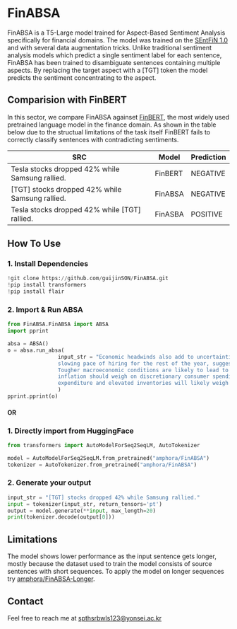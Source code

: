 # FinABSA
FinABSA is a T5-Large model trained for Aspect-Based Sentiment Analysis specifically for financial domains. The model was trained on the [SEntFiN 1.0](https://asistdl.onlinelibrary.wiley.com/doi/10.1002/asi.24634?af=R) and with several data augmentation tricks. Unlike traditional sentiment analysis models which predict a single sentiment label for each sentence, FinABSA has been trained to disambiguate sentences containing multiple aspects. By replacing the target aspect with a [TGT] token the model predicts the sentiment concentrating to the aspect.

## Comparision with FinBERT
In this sector, we compare FinABSA againset [FinBERT](https://github.com/ProsusAI/finBERT), the most widely used pretrained language model in the finance domain. As shown in the table below due to the structual limitations of the task itself FinBERT fails to correctly classify sentences with contradicting sentiments.

| SRC                                                | Model     | Prediction      |
| -------------------------------------------------- | --------- | --------------- |
| Tesla stocks dropped 42% while Samsung rallied.    | FinBERT   |  NEGATIVE       |
| [TGT] stocks dropped 42% while Samsung rallied.    | FinABSA   |  NEGATIVE       |
| Tesla stocks dropped 42% while [TGT] rallied.      | FinASBA   |  POSITIVE       |

## How To Use

### 1. Install Dependencies
```python
!git clone https://github.com/guijinSON/FinABSA.git
!pip install transformers
!pip install flair
```

### 2. Import & Run ABSA
```python
from FinABSA.FinABSA import ABSA
import pprint

absa = ABSA()
o = absa.run_absa(
                input_str = "Economic headwinds also add to uncertainties. Major companies, including Alphabet, Apple, Microsoft, and Meta, have indicated a \
                slowing pace of hiring for the rest of the year, suggesting mega-tech firms are bracing for a more uncertain economic outlook. \
                Tougher macroeconomic conditions are likely to lead to cuts in advertising budgets, while the squeeze on household disposable income through \
                inflation should weigh on discretionary consumer spending—both factors will hurt e-commerce and digital media companies. Meanwhile, reduced capital \
                expenditure and elevated inventories will likely weigh on semiconductor and hardware companies.."
                )
pprint.pprint(o)
```

#### OR

### 1. Directly import from HuggingFace
```python
from transformers import AutoModelForSeq2SeqLM, AutoTokenizer

model = AutoModelForSeq2SeqLM.from_pretrained("amphora/FinABSA")
tokenizer = AutoTokenizer.from_pretrained("amphora/FinABSA")
```

### 2. Generate your output
```python
input_str = "[TGT] stocks dropped 42% while Samsung rallied."
input = tokenizer(input_str, return_tensors='pt')
output = model.generate(**input, max_length=20)
print(tokenizer.decode(output[0]))
```

## Limitations
The model shows lower performance as the input sentence gets longer, mostly because the dataset used to train the model consists of source sentences with short sequences. To apply the model on longer sequences try [amphora/FinABSA-Longer](https://huggingface.co/amphora/FinABSA-Longer).

## Contact

Feel free to reach me at spthsrbwls123@yonsei.ac.kr
